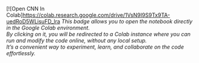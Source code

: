 [![Open CNN In Colab]https://colab.research.google.com/drive/1VsN9I9S9Tx9TA-uedRoD5WLisuFD_lra
*This badge allows you to open the notebook directly in the Google Colab environment.  
By clicking on it, you will be redirected to a Colab instance where you can run and modify the code online, without any local setup.  
It’s a convenient way to experiment, learn, and collaborate on the code effortlessly.*


